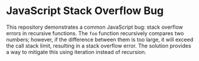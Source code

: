 # JavaScript Stack Overflow Bug

This repository demonstrates a common JavaScript bug: stack overflow errors in recursive functions. The `foo` function recursively compares two numbers; however, if the difference between them is too large, it will exceed the call stack limit, resulting in a stack overflow error.  The solution provides a way to mitigate this using iteration instead of recursion.